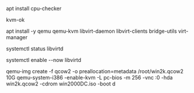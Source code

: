 apt install cpu-checker

kvm-ok

apt install -y qemu qemu-kvm libvirt-daemon libvirt-clients bridge-utils virt-manager

systemctl status libvirtd

systemctl enable --now libvirtd

qemu-img create -f qcow2 -o preallocation=metadata /root/win2k.qcow2 10G
qemu-system-i386 -enable-kvm -L pc-bios -m 256 -vnc :0 -hda win2k.qcow2 -cdrom win2000DC.iso -boot d

